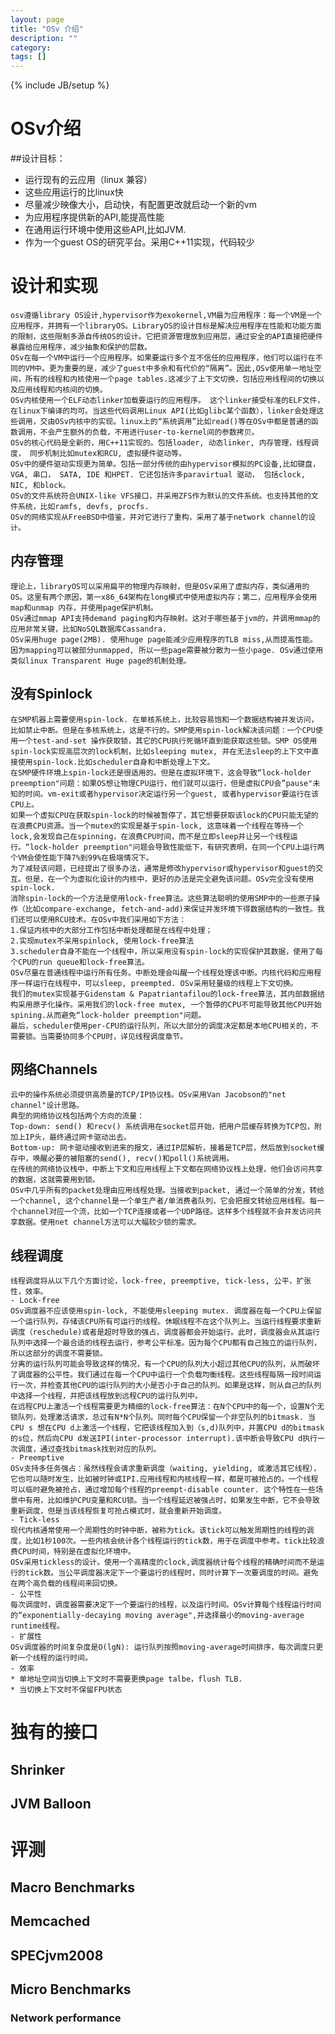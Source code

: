 ```yaml
---
layout: page
title: "OSv 介绍"
description: ""
category:
tags: []
---
```

{% include JB/setup %}
# OSv介绍
##设计目标：
* 运行现有的云应用（linux 兼容）
* 这些应用运行的比linux快
* 尽量减少映像大小，启动快，有配置更改就启动一个新的vm
* 为应用程序提供新的API,能提高性能
* 在通用运行环境中使用这些API,比如JVM. 
* 作为一个guest OS的研究平台。采用C++11实现，代码较少

# 设计和实现
	osv遵循library OS设计,hypervisor作为exokernel,VM最为应用程序：每一个VM是一个应用程序，并拥有一个libraryOS。LibraryOS的设计目标是解决应用程序在性能和功能方面的限制，这些限制多源自传统OS的设计。它把资源管理放到应用层，通过安全的API直接把硬件暴露给应用程序，减少抽象和保护的层数。
	OSv在每一个VM中运行一个应用程序。如果要运行多个互不信任的应用程序，他们可以运行在不同的VM中。更为重要的是，减少了guest中多余和有代价的“隔离”。因此,OSv使用单一地址空间，所有的线程和内核使用一个page tables.这减少了上下文切换，包括应用线程间的切换以及应用线程和内核间的切换。
	OSv内核使用一个ELF动态linker加载要运行的应用程序。 这个linker接受标准的ELF文件，在linux下编译的均可。当这些代码调用Linux API(比如glibc某个函数），linker会处理这些调用，交由OSv内核中的实现。linux上的“系统调用”比如read()等在OSv中都是普通的函数调用，不会产生额外的负载，不用进行user-to-kernel间的参数拷贝。
	OSv的核心代码是全新的，用C++11实现的。包括loader, 动态linker, 内存管理，线程调度， 同步机制比如mutex和RCU, 虚拟硬件驱动等。
	OSv中的硬件驱动实现更为简单。包括一部分传统的由hypervisor模拟的PC设备,比如键盘，VGA, 串口， SATA, IDE 和HPET. 它还包括许多paravirtual 驱动， 包括clock, NIC, 和block。
	OSv的文件系统符合UNIX-like VFS接口，并采用ZFS作为默认的文件系统。也支持其他的文件系统，比如ramfs, devfs, procfs.
	OSv的网络实现从FreeBSD中借鉴，并对它进行了重构，采用了基于network channel的设计。
	
## 内存管理
    理论上，libraryOS可以采用扁平的物理内存映射，但是OSv采用了虚拟内存，类似通用的OS。这里有两个原因，第一x86_64架构在long模式中使用虚拟内存；第二，应用程序会使用map和unmap 内存，并使用page保护机制。
    OSv通过mmap API支持demand paging和内存映射。这对于哪些基于jvm的，并调用mmap的应用非常关键，比如NoSQL数据库Cassandra.
    OSv采用huge page(2MB). 使用huge page能减少应用程序的TLB miss,从而提高性能。
    因为mapping可以被部分unmapped, 所以一些page需要被分散为一些小page. OSv通过使用类似linux Transparent Huge page的机制处理。
    
## 没有Spinlock
    在SMP机器上需要使用spin-lock. 在单核系统上，比较容易饱和一个数据结构被并发访问，比如禁止中断。但是在多核系统上，这是不行的。SMP使用spin-lock解决该问题：一个CPU使用一个test-and-set 操作获取锁，其它的CPU执行死循环直到能获取这些锁。SMP OS使用spin-lock实现高层次的lock机制，比如sleeping mutex, 并在无法sleep的上下文中直接使用spin-lock.比如scheduler自身和中断处理上下文。
    在SMP硬件环境上spin-lock还是很适用的。但是在虚拟环境下，这会导致“lock-holder preemption"问题：如果OS想让物理CPU运行，他们就可以运行，但是虚拟CPU会”pause"未知的时间。vm-exit或者hypervisor决定运行另一个guest, 或者hypervisor要运行在该CPU上。
    如果一个虚拟CPU在获取spin-lock的时候被暂停了，其它想要获取该lock的CPU只能无望的在浪费CPU资源。当一个mutex的实现是基于spin-lock, 这意味着一个线程在等待一个lock,会发现自己在spinning，在浪费CPU时间，而不是立即sleep并让另一个线程运行。“lock-holder preemption"问题会导致性能低下，有研究表明，在同一个CPU上运行两个VM会使性能下降7%到99%在极端情况下。
    为了减轻该问题，已经提出了很多办法，通常是修改hypervisor或hypervisor和guest的交互。但是，在一个为虚拟化设计的内核中，更好的办法是完全避免该问题。OSv完全没有使用spin-lock.
    消除spin-lock的一个方法是使用lock-free算法。这些算法聪明的使用SMP中的一些原子操作（比如compare-exchange, fetch-and-add)来保证并发环境下得数据结构的一致性。我们还可以使用RCU技术。在OSv中我们采用如下方法：
    1.保证内核中的大部分工作包括中断处理都是在线程中处理；
    2.实现mutex不采用spinlock, 使用lock-free算法
    3.scheduler自身不能在一个线程中，所以采用没有spin-lock的实现保护其数据，使用了每个CPU的run queue和lock-free算法。
    OSv尽量在普通线程中运行所有任务。中断处理会叫醒一个线程处理该中断。内核代码和应用程序一样运行在线程中，可以sleep, preempted. OSv采用轻量级的线程上下文切换。
    我们的mutex实现基于Gidenstam & Papatriantafilou的lock-free算法，其内部数据结构采用原子化操作。采用我们的lock-free mutex, 一个暂停的CPU不可能导致其他CPU开始spining.从而避免“lock-holder preemption"问题。
    最后，scheduler使用per-CPU的运行队列，所以大部分的调度决定都是本地CPU相关的，不需要锁。当需要协同多个CPU时，详见线程调度章节。
## 网络Channels
    云中的操作系统必须提供高质量的TCP/IP协议栈。OSv采用Van Jacobson的"net channel"设计思路。
    典型的网络协议栈包括两个方向的流量：
    Top-down: send() 和recv() 系统调用在socket层开始，把用户层缓存转换为TCP包，附加上IP头，最终通过网卡驱动出去。
    Bottom-up: 网卡驱动接收到进来的报文，通过IP层解析，接着是TCP层，然后放到socket缓存中，唤醒必要的被阻塞的send(), recv()和poll()系统调用。
    在传统的网络协议栈中，中断上下文和应用线程上下文都在网络协议栈上处理，他们会访问共享的数据，这就需要用到锁。
    OSv中几乎所有的packet处理由应用线程处理。当接收到packet, 通过一个简单的分发，转给一个channel, 这个channel是一个单生产者/单消费者队列，它会把报文转给应用线程。每一个channel对应一个流，比如一个TCP连接或者一个UDP路径。这样多个线程就不会并发访问共享数据。使用net channel方法可以大幅较少锁的需求。
    
## 线程调度
    线程调度将从以下几个方面讨论，lock-free, preemptive, tick-less, 公平，扩张性，效率。
    - Lock-free
    OSv调度器不应该使用spin-lock, 不能使用sleeping mutex. 调度器在每一个CPU上保留一个运行队列，存储该CPU所有可运行的线程。休眠线程不在这个队列上。当运行线程要求重新调度（reschedule)或者是超时导致的强占，调度器都会开始运行。此时，调度器会从其运行队列中选择一个最合适的线程去运行，参考公平标准。因为每个CPU都有自己独立的运行队列，所以这部分的调度不需要锁。
    分离的运行队列可能会导致这样的情况，有一个CPU的队列大小超过其他CPU的队列，从而破坏了调度器的公平性。我们通过在每一个CPU中运行一个负载均衡线程。这些线程每隔一段时间运行一次，并检查其他CPU的运行队列的大小是否小于自己的队列。如果是这样，则从自己的队列中选择一个线程，并把该线程放到远程CPU的运行队列中。
    在远程CPU上激活一个线程需要更为精细的lock-free算法：在N个CPU中的每一个，设置N个无锁队列，处理激活请求，总过有N*N个队列。同时每个CPU保留一个非空队列的bitmask. 当CPU s 想在CPU d上激活一个线程，它把该线程加入到（s,d)队列中，并置CPU d的bitmask的s位，然后向CPU d发送IPI(inter-processor interrupt).该中断会导致CPU d执行一次调度，通过查找bitmask找到对应的队列。
    - Preemptive
    OSv支持多任务强占：虽然线程会请求重新调度（waiting, yielding, 或激活其它线程），它也可以随时发生，比如被时钟或IPI.应用线程和内核线程一样，都是可被抢占的。一个线程可以临时避免被抢占，通过增加每个线程的preempt-disable counter. 这个特性在一些场景中有用，比如维护CPU变量和RCU锁。当一个线程延迟被强占时，如果发生中断，它不会导致重新调度，但是当该线程恢复可抢占模式时，就会重新开始调度。
    - Tick-less
    现代内核通常使用一个周期性的时钟中断，被称为tick。该tick可以触发周期性的线程的调度，比如1秒100次。一些内核会统计各个线程运行的tick数，用于在调度中参考。tick比较浪费CPU时间，特别是在虚拟化环境中。
    OSv采用tickless的设计。使用一个高精度的clock,调度器统计每个线程的精确时间而不是运行的tick数。当公平调度器决定下一个要运行的线程时，同时计算下一次要调度的时间。避免在两个高负载的线程间来回切换。
    - 公平性
    每次调度时，调度器需要决定下一个要运行的线程，以及运行时间。OSv计算每个线程运行时间的“exponentially-decaying moving average",并选择最小的moving-average runtime线程。
    - 扩展性
    OSv调度器的时间复杂度是O(lgN): 运行队列按照moving-average时间排序，每次调度只更新一个线程的运行时间。
    - 效率
    * 单地址空间当切换上下文时不需要更换page talbe，flush TLB.
    * 当切换上下文时不保留FPU状态

# 独有的接口
## Shrinker
## JVM Balloon

# 评测
## Macro Benchmarks
## Memcached
## SPECjvm2008
## Micro Benchmarks
### Network performance

    
